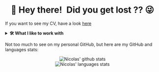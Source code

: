 <h1 align=center>👋 Hey there! Did you get lost ?? 😜</h1>

If you want to see my CV, have a look [here](https://nico-ow.dk/)

<details>
  <summary><b>🛠️ What I like to work with</b></summary>
  <p align=center>

| **Category** | **Technologies** |
| ------------ | ---------------- |
**Programming** |![C](https://img.shields.io/badge/-C-5d6cbf?style=flat&logo=c&link=https%3A%2F%2Fwww.gnu.org%2Fsoftware%2Fgnu-c-manual%2Fgnu-c-manual.html) ![C++](https://img.shields.io/badge/-C%2B%2B-004482?style=flat&logo=cplusplus&link=https%3A%2F%2Fisocpp.org%2F) ![Rust](https://img.shields.io/badge/-Rust-b43e0c?style=flat&logo=rust&link=https%3A%2F%2Fwww.rust-lang.org%2F) ![Python](https://img.shields.io/badge/-Python-ffe17f?style=flat&logo=python&link=https%3A%2F%2Fwww.python.org%2F)<br>![Go](https://img.shields.io/badge/-Go-007d9c?style=flat&logo=go&link=https%3A%2F%2Fgo.dev%2F) ![Javascript](https://img.shields.io/badge/-Javascript-000000?style=flat&logo=javascript&link=https%3A%2F%2Fwww.javascript.com%2F) ![PHP](https://img.shields.io/badge/-PHP-2c2c2c?style=flat&logo=php&link=https%3A%2F%2Fwww.php.net%2F)
**DevOps** | ![Docker](https://img.shields.io/badge/-Docker-0f1657?style=flat&logo=docker&link=https%3A%2F%2Fdocker.com%2F)
**Technical writing** | ![Markdown](https://img.shields.io/badge/-Markdown-000000?style=flat&logo=markdown&link=https%3A%2F%2Fen.wikipedia.org%2Fwiki%2FMarkdown) ![RST](https://img.shields.io/badge/RST-ReStructuredText-000000?style=flat&link=https%3A%2F%2Fen.wikipedia.org%2Fwiki%2FReStructuredText) ![PlantUML](https://img.shields.io/badge/-PlantUML-000000?style=flat&logo=uml&link=https%3A%2F%2Fplantuml.com%2F)
**Editors** | ![VSCode](https://img.shields.io/badge/-VSCode-0066b8?style=flat&logo=visualstudiocode&link=https%3A%2F%2Fcode.visualstudio.com%2F) ![nvim](https://img.shields.io/badge/-nvim-0f191f?style=flat&logo=neovim&link=https%3A%2F%2Fneovim.io%2F)

  </p>
</details>

Not too much to see on my personal GitHub,
but here are my GitHub and languages stats:

<p align="center">
<img src="https://github-readme-stats.vercel.app/api?username=nobriot&show_icons=true&theme=onedark&hide_border=false&rank_icon=github" alt="Nicolas' github stats" />
<br>
<img src="https://github-readme-stats.vercel.app/api/top-langs/?username=nobriot&layout=normal&theme=onedark&hide_border=false" alt="Nicolas' languages stats" />
</p>

<!--
**nobriot/nobriot** is a ✨ _special_ ✨ repository because its `README.md` (this file) appears on your GitHub profile.

Here are some ideas to get you started:

- 🔭 I’m currently working on ...
- 🌱 I’m currently learning ...
- 👯 I’m looking to collaborate on ...
- 🤔 I’m looking for help with ...
- 💬 Ask me about ...
- 📫 How to reach me: ...
- 😄 Pronouns: ...
- ⚡ Fun fact: ...
-->
